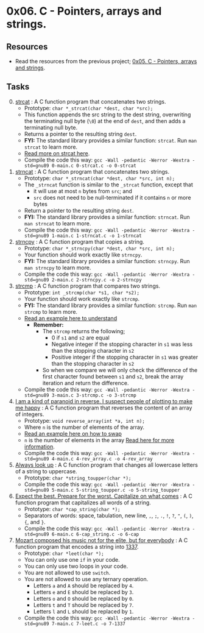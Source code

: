 
# 0x06. C - Pointers, arrays and strings.

## Resources

- Read the resources from the previous project; [0x05. C - Pointers, arrays and strings](../0x05-pointers_arrays_strings#resources).

## Tasks

0. [strcat](./0-strcat.c) : A C function program that concatenates two strings.
	- Prototype: `char *_strcat(char *dest, char *src);`
	- This function appends the src string to the dest string, overwriting the terminating null byte (`\0`) at the end of `dest`, and then adds a terminating null byte.
	- Returns a pointer to the resulting string `dest`.
	- **FYI:** The standard library provides a similar function: `strcat`. Run `man strcat` to learn more.
	- [Read more on strcat here](https://www.holbertonschool.com/coding-resource-strcat-in-c).
	- Compile the code this way: `gcc -Wall -pedantic -Werror -Wextra -std=gnu89 0-main.c 0-strcat.c -o 0-strcat`
1. [strncat](./1-strncat.c) : A C function program that concatenates two strings.
	- Prototype: `char *_strncat(char *dest, char *src, int n);`
	- The `_strncat` function is similar to the `_strcat` function, except that
		- it will use at most `n` bytes from `src`; and
		- `src` does not need to be null-terminated if it contains `n` or more bytes
	- Return a pointer to the resulting string `dest`.
	- **FYI:** The standard library provides a similar function: `strncat`. Run `man strncat` to learn more.
	- Compile the code this way: `gcc -Wall -pedantic -Werror -Wextra -std=gnu89 1-main.c 1-strncat.c -o 1-strncat`
2. [strncpy](./2-strncpy.c) : A C function program that copies a string.
	- Prototype: `char *_strncpy(char *dest, char *src, int n);`
	- Your function should work exactly like `strncpy`.
	- **FYI:**  The standard library provides a similar function: `strncpy`. Run `man strncpy` to learn more.
	- Compile the code this way: `gcc -Wall -pedantic -Werror -Wextra -std=gnu89 2-main.c 2-strncpy.c -o 2-strncpy`
3. [strcmp](./3-strcmp.c) : A C function program that compares two strings.
	- Prototype: `int _strcmp(char *s1, char *s2);`
	- Your function should work exactly like `strcmp`.
	- **FYI:** The standard library provides a similar function: `strcmp`. Run `man strcmp` to learn more.
	- [Read an example here to understand](https://www.studytonight.com/c/programs/string/strcmp()-function)
		- **Remember:**
			- The `strcmp` returns the following;
				- 0 if `s1` and `s2` are equal
				- Negative integer if the stopping character in `s1` was less than the stopping character in `s2`
				- Positive integer if the stopping character in `s1` was greater than the stopping character in `s2`
			- So when we compare we will only check the difference of the first character found between `s1` and `s2`, break the array iteration and return the difference.
	- Compile the code this way: `gcc -Wall -pedantic -Werror -Wextra -std=gnu89 3-main.c 3-strcmp.c -o 3-strcmp`
4. [I am a kind of paranoid in reverse. I suspect people of plotting to make me happy](./4-rev_array.c) : A C function program that reverses the content of an array of integers.
	- Prototype: `void reverse_array(int *a, int n);`
	- Where `n` is the number of elements of the array.
	- [Read an example here on how to swap](https://www.geeksforgeeks.org/write-a-program-to-reverse-an-array-or-string/)
	- `n` is the number of elements in the array [Read here for more information](https://stackoverflow.com/questions/37538/how-do-i-determine-the-size-of-my-array-in-c).
	- Compile the code this way: `gcc -Wall -pedantic -Werror -Wextra -std=gnu89 4-main.c 4-rev_array.c -o 4-rev_array`
5. [Always look up](5-string_toupper.c) : A C function program that changes all lowercase letters of a string to uppercase.
	- Prototype: `char *string_toupper(char *);`
	- Compile the code this way: `gcc -Wall -pedantic -Werror -Wextra -std=gnu89 5-main.c 5-string_toupper.c -o 5-string_toupper`
6. [Expect the best. Prepare for the worst. Capitalize on what comes](./6-cap_string.c) : A C function program that capitalizes all words of a string.
	- Prototype: `char *cap_string(char *);`
	- Separators of words: space, tabulation, new line, `,`, `;`, `.`, `!`, `?`, `"`, `(`, `)`, `{`, and `}`.
	- Compile the code this way: `gcc -Wall -pedantic -Werror -Wextra -std=gnu89 6-main.c 6-cap_string.c -o 6-cap`
7. [Mozart composed his music not for the elite, but for everybody](./7-leet.c) : A C function program that encodes a string into [1337](https://en.wikipedia.org/wiki/Leet).
	- Prototype: `char *leet(char *);`
	- You can only use one `if` in your code.
	- You can only use two loops in your code.
	- You are not allowed to use `switch`.
	- You are not allowed to use any ternary operation.
		- Letters `a` and `A` should be replaced by `4`.
		- Letters `e` and `E` should be replaced by `3`.
		- Letters `o` and `O` should be replaced by `0`.
		- Letters `t` and `T` should be replaced by `7`.
		- Letters `l` and `L` should be replaced by `1`.
	- Compile the code this way: `gcc -Wall -pedantic -Werror -Wextra -std=gnu89 7-main.c 7-leet.c -o 7-1337`
